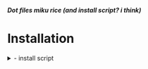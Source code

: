 


***Dot files miku rice (and install script? i think)***

# Installation
>
<details>
  <summary> - install script</summary>
  
  ```
  cd && git clone https://github.com/cesarorafa/Hyprland-Miku-Rice.git
  cd ~/Dotfiles/InstallScript
  chmod +x install.sh
  ./install.sh
  ```
</details>
